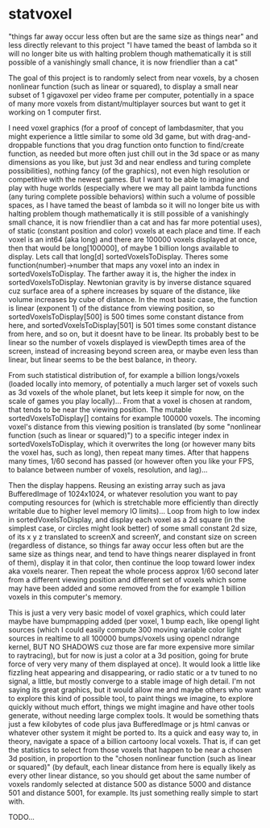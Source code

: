 # statvoxel
"things far away occur less often but are the same size as things near" and less directly relevant to this project "I have tamed the beast of lambda so it will no longer bite us with halting problem though mathematically it is still possible of a vanishingly small chance, it is now friendlier than a cat"

The goal of this project is to randomly select from near voxels, by a chosen nonlinear function (such as linear or squared), to display a small near subset of 1 gigavoxel per video frame per computer, potentially in a space of many more voxels from distant/multiplayer sources but want to get it working on 1 computer first.

I need voxel graphics (for a proof of concept of lambdasmiter, that you might experience a little similar to some old 3d game, but with drag-and-droppable functions that you drag function onto function to find/create function, as needed but more often just chill out in the 3d space or as many dimensions as you like, but just 3d and near endless and turing complete possibilities), nothing fancy (of the graphics), not even high resolution or competitive with the newest games. But I want to be able to imagine and play with huge worlds (especially where we may all paint lambda functions (any turing complete possible behaviors) within such a volume of possible spaces, as I have tamed the beast of lambda so it will no longer bite us with halting problem though mathematically it is still possible of a vanishingly small chance, it is now friendlier than a cat and has far more potential uses), of static (constant position and color) voxels at each place and time. If each voxel is an int64 (aka long) and there are 100000 voxels displayed at once, then that would be long[100000], of maybe 1 billion longs available to display. Lets call that long[d] sortedVoxelsToDisplay. Theres some function(number)->number that maps any voxel into an index in sortedVoxelsToDisplay. The farther away it is, the higher the index in sortedVoxelsToDisplay. Newtonian gravity is by inverse distance squared cuz surface area of a sphere increases by square of the distance, like volume increases by cube of distance. In the most basic case, the function is linear (exponent 1) of the distance from viewing position, so sortedVoxelsToDisplay[500] is 500 times some constant distance from here, and sortedVoxelsToDisplay[501] is 501 times some constant distance from here, and so on, but it doesnt have to be linear. Its probably best to be linear so the number of voxels displayed is viewDepth times area of the screen, instead of increasing beyond screen area, or maybe even less than linear, but linear seems to be the best balance, in theory.

From such statistical distribution of, for example a billion longs/voxels (loaded locally into memory, of potentially a much larger set of voxels such as 3d voxels of the whole planet, but lets keep it simple for now, on the scale of games you play locally)... From that a voxel is chosen at random, that tends to be near the viewing position. The mutable sortedVoxelsToDisplay[] contains for example 100000 voxels. The incoming voxel's distance from this viewing position is translated (by some "nonlinear function (such as linear or squared)") to a specific integer index in sortedVoxelsToDisplay, which it overwrites the long (or however many bits the voxel has, such as long), then repeat many times. After that happens many times, 1/60 second has passed (or however often you like your FPS, to balance between number of voxels, resolution, and lag)...

Then the display happens. Reusing an existing array such as java BufferedImage of 1024x1024, or whatever resolution you want to pay computing resources for (which is stretchable more efficiently than directly writable due to higher level memory IO limits)... Loop from high to low index in sortedVoxelsToDisplay, and display each voxel as a 2d square (in the simplest case, or circles might look better) of some small constant 2d size, of its x y z translated to screenX and screenY, and constant size on screen (regardless of distance, so things far away occur less often but are the same size as things near, and tend to have things nearer displayed in front of them), display it in that color, then continue the loop toward lower index aka voxels nearer. Then repeat the whole process approx 1/60 second later from a different viewing position and different set of voxels which some may have been added and some removed from the for example 1 billion voxels in this computer's memory.

This is just a very very basic model of voxel graphics, which could later maybe have bumpmapping added (per voxel, 1 bump each, like opengl light sources (which I could easily compute 300 moving variable color light sources in realtime to all 100000 bumps/voxels using opencl ndrange kernel, BUT NO SHADOWS cuz those are far more expensive more similar to raytracing), but for now is just a color at a 3d position, going for brute force of very very many of them displayed at once). It would look a little like fizzling heat appearing and disappearing, or radio static or a tv tuned to no signal, a little, but mostly converge to a stable image of high detail. I'm not saying its great graphics, but it would allow me and maybe others who want to explore this kind of possible tool, to paint things we imagine, to explore quickly without much effort, things we might imagine and have other tools generate, without needing large complex tools. It would be something thats just a few kilobytes of code plus java BufferedImage or js html canvas or whatever other system it might be ported to. Its a quick and easy way to, in theory, navigate a space of a billion cartoony local voxels. That is, if can get the statistics to select from those voxels that happen to be near a chosen 3d position, in proportion to the "chosen nonlinear function (such as linear or squared)" (by default, each linear distance from here is equally likely as every other linear distance, so you should get about the same number of voxels randomly selected at distance 500 as distance 5000 and distance 501 and distance 5001, for example. Its just something really simple to start with.

TODO...
